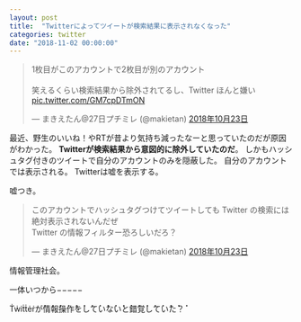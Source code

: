 ```yaml
---
layout: post
title:  "Twitterによってツイートが検索結果に表示されなくなった"
categories: twitter
date: "2018-11-02 00:00:00"
---
```


<blockquote class="twitter-tweet  tw-align-center" data-lang="ja"><p lang="ja" dir="ltr">1枚目がこのアカウントで2枚目が別のアカウント<br><br>笑えるくらい検索結果から除外されてるし、Twitter ほんと嫌い <a href="https://t.co/GM7cpDTmON">pic.twitter.com/GM7cpDTmON</a></p>&mdash; まきえたん@27日プチミレ (@makietan) <a href="https://twitter.com/makietan/status/1054690527134679040?ref_src=twsrc%5Etfw">2018年10月23日</a></blockquote>
<script async src="https://platform.twitter.com/widgets.js" charset="utf-8"></script>

最近、野生のいいね！やRTが昔より気持ち減ったなーと思っていたのだが原因がわかった。
**Twitterが検索結果から意図的に除外していたのだ**。
しかもハッシュタグ付きのツイートで自分のアカウントのみを隠蔽した。
自分のアカウントでは表示される。
Twitterは嘘を表示する。

嘘つき。

<blockquote class="twitter-tweet  tw-align-center" data-lang="ja"><p lang="ja" dir="ltr">このアカウントでハッシュタグつけてツイートしても Twitter の検索には絶対表示されないんだぜ<br>Twitter の情報フィルター恐ろしいだろ？</p>&mdash; まきえたん@27日プチミレ (@makietan) <a href="https://twitter.com/makietan/status/1054686147421495297?ref_src=twsrc%5Etfw">2018年10月23日</a></blockquote>
<script async src="https://platform.twitter.com/widgets.js" charset="utf-8"></script>

情報管理社会。

一体いつから−−−−−

Ṫẇi̇ṫṫėṙが̇情̇報̇操̇作̇を̇し̇て̇い̇な̇い̇と̇錯̇覚̇し̇て̇い̇た̇？̇

